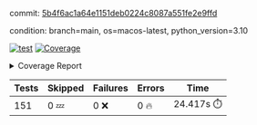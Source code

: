 commit: [5b4f6ac1a64e1151deb0224c8087a551fe2e9ffd](https://github.com/rcmdnk/homebrew-file/tree/5b4f6ac1a64e1151deb0224c8087a551fe2e9ffd)

condition: branch=main, os=macos-latest, python_version=3.10

[![test](https://github.com/rcmdnk/homebrew-file/actions/workflows/test.yml/badge.svg)](https://github.com/rcmdnk/homebrew-file/actions/runs/11786299945)
<a href="https://github.com/rcmdnk/homebrew-file/blob/5b4f6ac1a64e1151deb0224c8087a551fe2e9ffd/README.md"><img alt="Coverage" src="https://img.shields.io/badge/Coverage-0%25-red.svg" /></a><details><summary>Coverage Report </summary><table><tr><th>File</th><th>Stmts</th><th>Miss</th><th>Cover</th><th>Missing</th></tr><tbody><tr><td colspan="5"><b>src/brew_file</b></td></tr><tr><td>&nbsp; &nbsp;<a href="https://github.com/rcmdnk/homebrew-file/blob/5b4f6ac1a64e1151deb0224c8087a551fe2e9ffd/src/brew_file/__init__.py">\_\_init\_\_.py</a></td><td>3</td><td>3</td><td>0%</td><td><a href="https://github.com/rcmdnk/homebrew-file/blob/5b4f6ac1a64e1151deb0224c8087a551fe2e9ffd/src/brew_file/__init__.py#L1-L4">1&ndash;4</a></td></tr><tr><td>&nbsp; &nbsp;<a href="https://github.com/rcmdnk/homebrew-file/blob/5b4f6ac1a64e1151deb0224c8087a551fe2e9ffd/src/brew_file/brew_file.py">brew_file.py</a></td><td>1246</td><td>1246</td><td>0%</td><td><a href="https://github.com/rcmdnk/homebrew-file/blob/5b4f6ac1a64e1151deb0224c8087a551fe2e9ffd/src/brew_file/brew_file.py#L1-L2325">1&ndash;2325</a></td></tr><tr><td>&nbsp; &nbsp;<a href="https://github.com/rcmdnk/homebrew-file/blob/5b4f6ac1a64e1151deb0224c8087a551fe2e9ffd/src/brew_file/brew_helper.py">brew_helper.py</a></td><td>222</td><td>222</td><td>0%</td><td><a href="https://github.com/rcmdnk/homebrew-file/blob/5b4f6ac1a64e1151deb0224c8087a551fe2e9ffd/src/brew_file/brew_helper.py#L1-L373">1&ndash;373</a></td></tr><tr><td>&nbsp; &nbsp;<a href="https://github.com/rcmdnk/homebrew-file/blob/5b4f6ac1a64e1151deb0224c8087a551fe2e9ffd/src/brew_file/brew_info.py">brew_info.py</a></td><td>393</td><td>393</td><td>0%</td><td><a href="https://github.com/rcmdnk/homebrew-file/blob/5b4f6ac1a64e1151deb0224c8087a551fe2e9ffd/src/brew_file/brew_info.py#L1-L601">1&ndash;601</a></td></tr><tr><td>&nbsp; &nbsp;<a href="https://github.com/rcmdnk/homebrew-file/blob/5b4f6ac1a64e1151deb0224c8087a551fe2e9ffd/src/brew_file/info.py">info.py</a></td><td>11</td><td>11</td><td>0%</td><td><a href="https://github.com/rcmdnk/homebrew-file/blob/5b4f6ac1a64e1151deb0224c8087a551fe2e9ffd/src/brew_file/info.py#L1-L17">1&ndash;17</a></td></tr><tr><td>&nbsp; &nbsp;<a href="https://github.com/rcmdnk/homebrew-file/blob/5b4f6ac1a64e1151deb0224c8087a551fe2e9ffd/src/brew_file/main.py">main.py</a></td><td>166</td><td>166</td><td>0%</td><td><a href="https://github.com/rcmdnk/homebrew-file/blob/5b4f6ac1a64e1151deb0224c8087a551fe2e9ffd/src/brew_file/main.py#L1-L674">1&ndash;674</a></td></tr><tr><td>&nbsp; &nbsp;<a href="https://github.com/rcmdnk/homebrew-file/blob/5b4f6ac1a64e1151deb0224c8087a551fe2e9ffd/src/brew_file/utils.py">utils.py</a></td><td>69</td><td>69</td><td>0%</td><td><a href="https://github.com/rcmdnk/homebrew-file/blob/5b4f6ac1a64e1151deb0224c8087a551fe2e9ffd/src/brew_file/utils.py#L1-L133">1&ndash;133</a></td></tr><tr><td><b>TOTAL</b></td><td><b>2110</b></td><td><b>2110</b></td><td><b>0%</b></td><td>&nbsp;</td></tr></tbody></table></details>

| Tests | Skipped | Failures | Errors | Time |
| ----- | ------- | -------- | -------- | ------------------ |
| 151 | 0 :zzz: | 0 :x: | 0 :fire: | 24.417s :stopwatch: |

